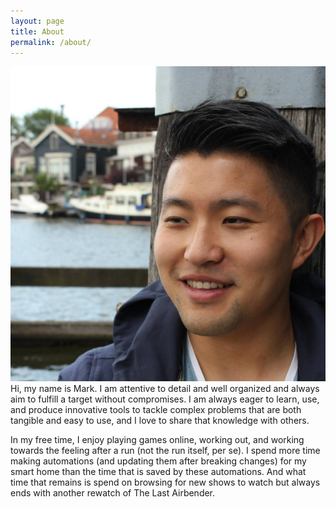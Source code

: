 ```yaml
---
layout: page
title: About
permalink: /about/
---
```

<img class="profile_picture" src="/data/mark.jpg" alt="Mark">
<br>
Hi, my name is Mark. I am attentive to detail and well organized and always aim to fulfill a target without compromises. I am always eager to learn, use, and produce innovative tools to tackle complex problems that are both tangible and easy to use, and I love to share that knowledge with others.

In my free time, I enjoy playing games online, working out, and working towards the feeling after a run (not the run itself, per se). I spend more time making automations (and updating them after breaking changes) for my smart home than the time that is saved by these automations. And what time that remains is spend on browsing for new shows to watch but always ends with another rewatch of The Last Airbender.

<!-- I was born in Xi An (西安), China, and moved to Shenzhen (深圳) for elementary school. At the age of 9, I migrated with my parents to Eindhoven, The Netherlands. At the International School, I was tought Dutch rapidly and I was well integrated within a year.  -->